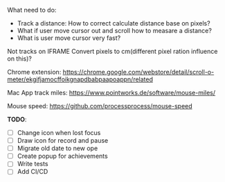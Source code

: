 What need to do:
- Track a distance:
	How to correct calculate distance base on pixels?
- What if user move cursor out and scroll how to measare a distance?
- What is user move cursor very fast?
	
Not tracks on IFRAME
Convert pixels to cm(different pixel ration influence on this)?

Chrome extension: https://chrome.google.com/webstore/detail/scroll-o-meter/ekgifjamocffoikgnapdbabpaapoappn/related

Mac App track miles: https://www.pointworks.de/software/mouse-miles/

Mouse speed:
https://github.com/processprocess/mouse-speed

**TODO**:
- [ ] Change icon when lost focus
- [ ] Draw icon for record and pause
- [ ] Migrate old date to new ope
- [ ] Create popup for achievements
- [ ] Write tests
- [ ] Add CI/CD